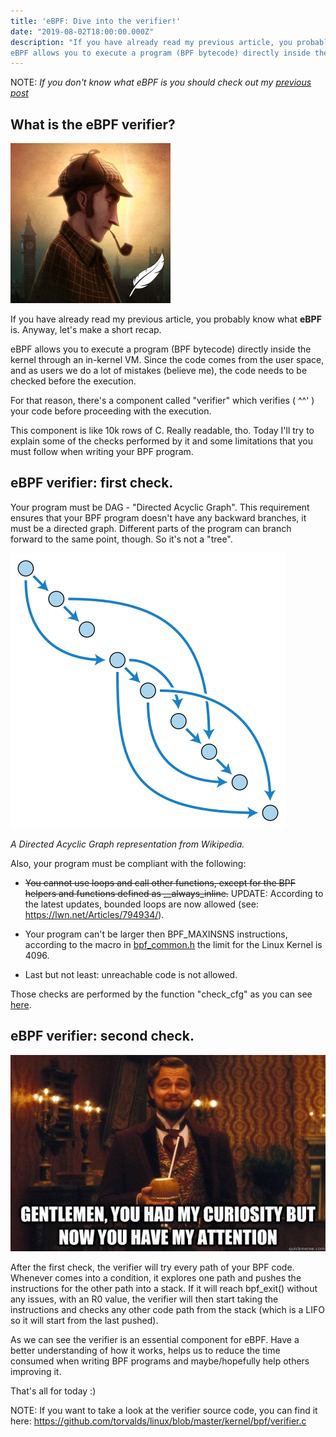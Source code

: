 ```yaml
---
title: 'eBPF: Dive into the verifier!'
date: "2019-08-02T18:00:00.000Z"
description: "If you have already read my previous article, you probably know what the verifier is. Anyway let's make a short recap.
eBPF allows you to execute a program (BPF bytecode) directly inside the kernel through an in-kernel VM. Since the code comes from the user space, and as users we do a lot of mistakes (believe me), the code needs to be checked before the execution...."
---
```

NOTE: *If you don't know what eBPF is you should check out my [previous post](https://ish-ar.io/eBPF_my_first_2_days_with_it/)*

## What is the eBPF verifier?

!['sherlock'](./sherlock.jpg)

If you have already read my previous article, you probably know what **eBPF** is. Anyway, let's make a short recap.

eBPF allows you to execute a program (BPF bytecode) directly inside the kernel through an in-kernel VM. Since the code comes from the user space, and as users we do a lot of mistakes (believe me), the code needs to be checked before the execution.

For that reason, there's a component called "verifier" which verifies ( ^^' ) your code before proceeding with the execution.

This component is like 10k rows of C. Really readable, tho.
Today I'll try to explain some of the checks performed by it and some limitations that you must follow when writing your BPF program.


## eBPF verifier: first check.

Your program must be DAG - "Directed Acyclic Graph".
This requirement ensures that your BPF program doesn't have any backward branches, it must be a directed graph.
Different parts of the program can branch forward to the same point, though. So it's not a "tree".

!['DAG_representation'](./DAG.png)

*A Directed Acyclic Graph representation from Wikipedia.*

Also, your program must be compliant with the following:

- ~~You cannot use loops and call other functions, except for the BPF helpers and functions defined as __always_inline.~~
   UPDATE: According to the latest updates, bounded loops are now allowed (see: https://lwn.net/Articles/794934/).

- Your program can't be larger then BPF_MAXINSNS instructions, according to the macro in [bpf_common.h](https://elixir.bootlin.com/linux/latest/source/include/uapi/linux/bpf_common.h) the limit for the Linux Kernel is 4096.

- Last but not least: unreachable code is not allowed.

Those checks are performed by the function "check_cfg" as you can see [here](https://github.com/torvalds/linux/blob/master/kernel/bpf/verifier.c).


## eBPF verifier: second check.

!['eBPF_verifier_meme'](./meme.jpg)


After the first check, the verifier will try every path of your BPF code.
Whenever comes into a condition, it explores one path and pushes the instructions for the other path into a stack. If it will reach bpf_exit() without any issues, with an R0 value, the verifier will then start taking the instructions and checks any other code path from the stack (which is a LIFO so it will start from the last pushed).

As we can see the verifier is an essential component for eBPF. Have a better understanding of how it works, helps us to reduce the time consumed when writing BPF programs and maybe/hopefully help others improving it.


That's all for today :)


NOTE: 
If you want to take a look at the verifier source code, you can find it here:
https://github.com/torvalds/linux/blob/master/kernel/bpf/verifier.c
